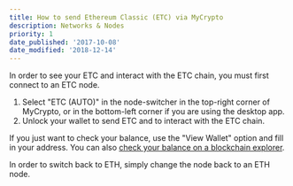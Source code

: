 ```yaml
---
title: How to send Ethereum Classic (ETC) via MyCrypto
description: Networks & Nodes
priority: 1
date_published: '2017-10-08'
date_modified: '2018-12-14'
---
```


In order to see your ETC and interact with the ETC chain, you must first connect to an ETC node.

1. Select "ETC (AUTO)" in the node-switcher in the top-right corner of MyCrypto, or in the bottom-left corner if you are using the desktop app.
2. Unlock your wallet to send ETC and to interact with the ETC chain.

If you just want to check your balance, use the "View Wallet" option and fill in your address. You can also [check your balance on a blockchain explorer](https://support.mycrypto.com/getting-started/checking-balance-of-my-account.html).

In order to switch back to ETH, simply change the node back to an ETH node.
